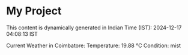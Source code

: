 # My Project

This content is dynamically generated in Indian Time (IST): 2024-12-17 04:08:13 IST


Current Weather in Coimbatore:
Temperature: 19.88 °C
Condition: mist
